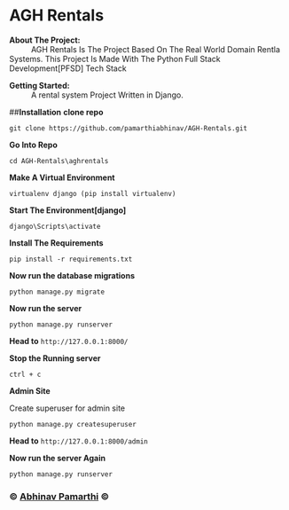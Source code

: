 # AGH Rentals

**About The Project:** \
&nbsp;  &nbsp;  &nbsp;  &nbsp;  &nbsp;  AGH Rentals Is The Project Based On The Real World Domain Rentla Systems. This Project Is Made With The Python Full Stack Development[PFSD] Tech Stack

**Getting Started:** \
&nbsp;  &nbsp;  &nbsp;  &nbsp;  &nbsp;  A rental system Project Written in Django.

##**Installation**
**clone repo**

	git clone https://github.com/pamarthiabhinav/AGH-Rentals.git
	

**Go Into Repo**

	
	cd AGH-Rentals\aghrentals
	

**Make A Virtual Environment**

	
	virtualenv django (pip install virtualenv)
	

**Start The Environment[django]**
	
	django\Scripts\activate
	

**Install The Requirements**
	
	pip install -r requirements.txt
	

**Now run the database migrations**
	
	python manage.py migrate
	

**Now run the server**
	
	python manage.py runserver
	

**Head to** `http://127.0.0.1:8000/`


**Stop the Running server**
	
	ctrl + c
	
**Admin Site**

Create superuser for admin site

	
	python manage.py createsuperuser
	
	
**Head to** `http://127.0.0.1:8000/admin`

**Now run the server Again**
	
	python manage.py runserver
	

### &copy; [Abhinav Pamarthi](https://github.com/pamarthiabhinav) &copy;
